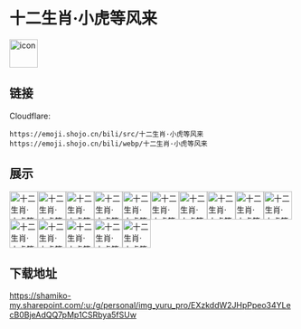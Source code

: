 # 十二生肖·小虎等风来
<img src="https://emoji.shojo.cn/bili/src/十二生肖·小虎等风来/icon.png" width="50" height="50" alt="icon">

## 链接
Cloudflare:
```
https://emoji.shojo.cn/bili/src/十二生肖·小虎等风来
https://emoji.shojo.cn/bili/webp/十二生肖·小虎等风来
```
## 展示
<img src="https://emoji.shojo.cn/bili/src/十二生肖·小虎等风来/十二生肖·小虎等风来-谢谢嗷.png" width="50" height="50" alt="十二生肖·小虎等风来-谢谢嗷"><img src="https://emoji.shojo.cn/bili/src/十二生肖·小虎等风来/十二生肖·小虎等风来-快逃.png" width="50" height="50" alt="十二生肖·小虎等风来-快逃"><img src="https://emoji.shojo.cn/bili/src/十二生肖·小虎等风来/十二生肖·小虎等风来-GNK48.png" width="50" height="50" alt="十二生肖·小虎等风来-GNK48"><img src="https://emoji.shojo.cn/bili/src/十二生肖·小虎等风来/十二生肖·小虎等风来-啊这.png" width="50" height="50" alt="十二生肖·小虎等风来-啊这"><img src="https://emoji.shojo.cn/bili/src/十二生肖·小虎等风来/十二生肖·小虎等风来-ok.png" width="50" height="50" alt="十二生肖·小虎等风来-ok"><img src="https://emoji.shojo.cn/bili/src/十二生肖·小虎等风来/十二生肖·小虎等风来-收到.png" width="50" height="50" alt="十二生肖·小虎等风来-收到"><img src="https://emoji.shojo.cn/bili/src/十二生肖·小虎等风来/十二生肖·小虎等风来-打工虎.png" width="50" height="50" alt="十二生肖·小虎等风来-打工虎"><img src="https://emoji.shojo.cn/bili/src/十二生肖·小虎等风来/十二生肖·小虎等风来-啊钓钓钓.png" width="50" height="50" alt="十二生肖·小虎等风来-啊钓钓钓"><img src="https://emoji.shojo.cn/bili/src/十二生肖·小虎等风来/十二生肖·小虎等风来-让我康康.png" width="50" height="50" alt="十二生肖·小虎等风来-让我康康"><img src="https://emoji.shojo.cn/bili/src/十二生肖·小虎等风来/十二生肖·小虎等风来-充满抛瓦.png" width="50" height="50" alt="十二生肖·小虎等风来-充满抛瓦"><img src="https://emoji.shojo.cn/bili/src/十二生肖·小虎等风来/十二生肖·小虎等风来-第一次勇敢.png" width="50" height="50" alt="十二生肖·小虎等风来-第一次勇敢"><img src="https://emoji.shojo.cn/bili/src/十二生肖·小虎等风来/十二生肖·小虎等风来-给花花.png" width="50" height="50" alt="十二生肖·小虎等风来-给花花"><img src="https://emoji.shojo.cn/bili/src/十二生肖·小虎等风来/十二生肖·小虎等风来-开了眼了.png" width="50" height="50" alt="十二生肖·小虎等风来-开了眼了"><img src="https://emoji.shojo.cn/bili/src/十二生肖·小虎等风来/十二生肖·小虎等风来-摸头.png" width="50" height="50" alt="十二生肖·小虎等风来-摸头"><img src="https://emoji.shojo.cn/bili/src/十二生肖·小虎等风来/十二生肖·小虎等风来-怎么会是呢.png" width="50" height="50" alt="十二生肖·小虎等风来-怎么会是呢">

## 下载地址

https://shamiko-my.sharepoint.com/:u:/g/personal/img_yuru_pro/EXzkddW2JHpPpeo34YLecB0BjeAdQQ7pMp1CSRbya5fSUw